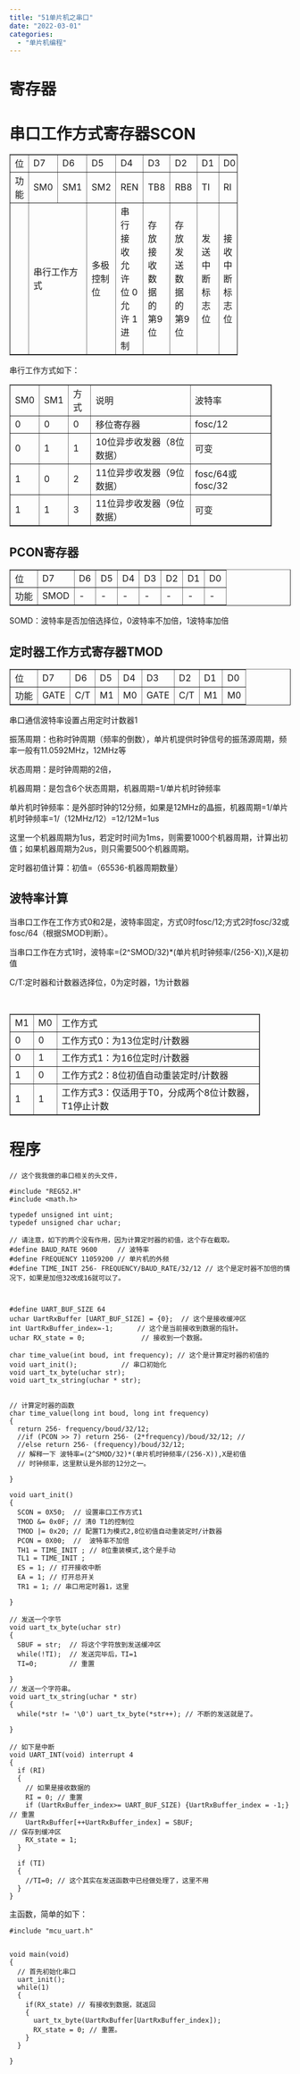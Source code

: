 ```yaml
---
title: "51单片机之串口"
date: "2022-03-01"
categories: 
  - "单片机编程"
---
```


# 寄存器

# 串口工作方式寄存器SCON

<table style="width: 81.1383%;" border="1" width="200" cellspacing="1" cellpadding="1"><tbody><tr><td style="width: 6.73401%;">位</td><td style="width: 12.7946%;">D7</td><td style="width: 26.0965%;">D6</td><td style="width: 12.4579%;">D5</td><td style="width: 20.7984%;">D4</td><td style="width: 8.22727%;">D3</td><td style="width: 5.6559%;">D2</td><td style="width: 2.51246%;">D1</td><td style="width: 109.453%;">D0</td></tr><tr><td style="width: 6.73401%;">功能</td><td style="width: 12.7946%;">SM0</td><td style="width: 26.0965%;">SM1</td><td style="width: 12.4579%;">SM2</td><td style="width: 20.7984%;">REN</td><td style="width: 8.22727%;">TB8</td><td style="width: 5.6559%;">RB8</td><td style="width: 2.51246%;">TI</td><td style="width: 109.453%;">RI</td></tr><tr><td style="width: 6.73401%;"></td><td style="width: 38.8911%;" colspan="2">串行工作方式</td><td style="width: 12.4579%;">多极控制位</td><td style="width: 20.7984%;">串行接收允许位 0允许 1进制</td><td style="width: 8.22727%;">存放接收数据的第9位</td><td style="width: 5.6559%;">存放发送数据的第9位</td><td style="width: 2.51246%;">发送中断标志位</td><td style="width: 109.453%;">接收中断标志位</td></tr></tbody></table>

串行工作方式如下：

<table style="width: 93.2619%;" border="1" width="200" cellspacing="1" cellpadding="1"><tbody><tr><td style="width: 6.70815%;">SM0</td><td style="width: 6.89857%;">SM1</td><td style="width: 8.91557%;">方式</td><td style="width: 43.6392%;">说明</td><td style="width: 254.025%;">波特率</td></tr><tr><td style="width: 6.70815%;">0</td><td style="width: 6.89857%;">0</td><td style="width: 8.91557%;">0</td><td style="width: 43.6392%;">移位寄存器</td><td style="width: 254.025%;">fosc/12</td></tr><tr><td style="width: 6.70815%;">0</td><td style="width: 6.89857%;">1</td><td style="width: 8.91557%;">1</td><td style="width: 43.6392%;">10位异步收发器（8位数据）</td><td style="width: 254.025%;">可变</td></tr><tr><td style="width: 6.70815%;">1</td><td style="width: 6.89857%;">0</td><td style="width: 8.91557%;">2</td><td style="width: 43.6392%;">11位异步收发器（9位数据）</td><td style="width: 254.025%;">fosc/64或fosc/32</td></tr><tr><td style="width: 6.70815%;">1</td><td style="width: 6.89857%;">1</td><td style="width: 8.91557%;">3</td><td style="width: 43.6392%;">11位异步收发器（9位数据）</td><td style="width: 254.025%;">可变</td></tr></tbody></table>

## PCON寄存器

<table border="1" width="200" cellspacing="1" cellpadding="1"><tbody><tr><td>位</td><td>D7</td><td>D6</td><td>D5</td><td>D4</td><td>D3</td><td>D2</td><td>D1</td><td>D0</td></tr><tr><td>功能</td><td>SMOD</td><td>-</td><td>-</td><td>-</td><td>-</td><td>-</td><td>-</td><td>-</td></tr></tbody></table>

SOMD：波特率是否加倍选择位，0波特率不加倍，1波特率加倍

## 定时器工作方式寄存器TMOD

<table border="1" width="200" cellspacing="1" cellpadding="1"><tbody><tr><td>位</td><td>D7</td><td>D6</td><td>D5</td><td>D4</td><td>D3</td><td>D2</td><td>D1</td><td>D0</td></tr><tr><td>功能</td><td>GATE</td><td>C/T</td><td>M1</td><td>M0</td><td>GATE</td><td>C/T</td><td>M1</td><td>M0</td></tr></tbody></table>

串口通信波特率设置占用定时计数器1

振荡周期：也称时钟周期（频率的倒数），单片机提供时钟信号的振荡源周期，频率一般有11.0592MHz，12MHz等

状态周期：是时钟周期的2倍，

机器周期：是包含6个状态周期，机器周期=1/单片机时钟频率

单片机时钟频率：是外部时钟的12分频，如果是12MHz的晶振，机器周期=1/单片机时钟频率=1/（12MHz/12）=12/12M=1us

这里一个机器周期为1us，若定时时间为1ms，则需要1000个机器周期，计算出初值；如果机器周期为2us，则只需要500个机器周期。

定时器初值计算：初值=（65536-机器周期数量）

## 波特率计算

当串口工作在工作方式0和2是，波特率固定，方式0时fosc/12;方式2时fosc/32或fosc/64（根据SMOD判断）。

当串口工作在方式1时，波特率=(2^SMOD/32)\*(单片机时钟频率/(256-X)),X是初值

C/T:定时器和计数器选择位，0为定时器，1为计数器

 

<table style="width: 89.122%;" border="1" width="200" cellspacing="1" cellpadding="1"><tbody><tr><td style="width: 8.09729%;">M1</td><td style="width: 8.56316%;">M0</td><td style="width: 331.588%;">工作方式</td></tr><tr><td style="width: 8.09729%;">0</td><td style="width: 8.56316%;">0</td><td style="width: 331.588%;">工作方式0：为13位定时/计数器</td></tr><tr><td style="width: 8.09729%;">0</td><td style="width: 8.56316%;">1</td><td style="width: 331.588%;">工作方式1：为16位定时/计数器</td></tr><tr><td style="width: 8.09729%;">1</td><td style="width: 8.56316%;">0</td><td style="width: 331.588%;">工作方式2：8位初值自动重装定时/计数器</td></tr><tr><td style="width: 8.09729%;">1</td><td style="width: 8.56316%;">1</td><td style="width: 331.588%;">工作方式3：仅适用于T0，分成两个8位计数器，T1停止计数</td></tr></tbody></table>

# 程序

```
// 这个我我做的串口相关的头文件，

#include "REG52.H" 
#include <math.h>

typedef unsigned int uint;
typedef unsigned char uchar;

// 请注意，如下的两个没有作用，因为计算定时器的初值，这个存在截取。
#define BAUD_RATE 9600     // 波特率
#define FREQUENCY 11059200 // 单片机的外频
#define TIME_INIT 256- FREQUENCY/BAUD_RATE/32/12 // 这个是定时器不加倍的情况下，如果是加倍32改成16就可以了。



#define UART_BUF_SIZE 64
uchar UartRxBuffer [UART_BUF_SIZE] = {0};  // 这个是接收缓冲区
int UartRxBuffer_index=-1;      // 这个是当前接收到数据的指针。
uchar RX_state = 0;              // 接收到一个数据。

char time_value(int boud, int frequency); // 这个是计算定时器的初值的
void uart_init();           // 串口初始化
void uart_tx_byte(uchar str);
void uart_tx_string(uchar * str);


// 计算定时器的函数
char time_value(long int boud, long int frequency)
{
  return 256- frequency/boud/32/12;
  //if (PCON >> 7) return 256- (2*frequency)/boud/32/12; //
  //else return 256- (frequency)/boud/32/12;
  // 解释一下 波特率=(2^SMOD/32)*(单片机时钟频率/(256-X)),X是初值
  // 时钟频率，这里默认是外部的12分之一。
  
}

void uart_init()
{
  SCON = 0X50;  // 设置串口工作方式1
  TMOD &= 0x0F; // 清0 T1的控制位
  TMOD |= 0x20; // 配置T1为模式2,8位初值自动重装定时/计数器
  PCON = 0X00;  //  波特率不加倍
  TH1 = TIME_INIT ; // 8位重装模式,这个是手动
  TL1 = TIME_INIT ;
  ES = 1; // 打开接收中断
  EA = 1; // 打开总开关
  TR1 = 1; // 串口用定时器1，这里
  
}

// 发送一个字节
void uart_tx_byte(uchar str)
{
  SBUF = str;  // 将这个字符放到发送缓冲区
  while(!TI);  // 发送完毕后，TI=1
  TI=0;        // 重置
  
}
// 发送一个字符串。
void uart_tx_string(uchar * str)
{
  while(*str != '\0') uart_tx_byte(*str++); // 不断的发送就是了。
  
}

// 如下是中断
void UART_INT(void) interrupt 4
{
  if (RI)
  {
    // 如果是接收数据的
    RI = 0; // 重置
    if (UartRxBuffer_index>= UART_BUF_SIZE) {UartRxBuffer_index = -1;} // 重置
    UartRxBuffer[++UartRxBuffer_index] = SBUF;                        // 保存到缓冲区
    RX_state = 1;
  }
  
  if (TI)
  {
    //TI=0; // 这个其实在发送函数中已经做处理了，这里不用
  }
}

```

主函数，简单的如下：

```
#include "mcu_uart.h"


void main(void)
{
  // 首先初始化串口
  uart_init();
  while(1)
  {
    if(RX_state) // 有接收到数据，就返回
    {
      uart_tx_byte(UartRxBuffer[UartRxBuffer_index]);
      RX_state = 0; // 重置。
    }
  }
  
}
```
